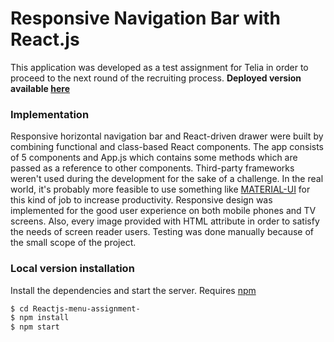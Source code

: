 # Responsive Navigation Bar with React.js
This application was developed as a test assignment for Telia in order to proceed to the next round of the recruiting process. **Deployed version available [here](https://dizotoff.github.io/Reactjs-menu-assignment-/index.html)**
### Implementation 
Responsive horizontal navigation bar and React-driven drawer were built by combining functional and class-based React components. The app consists of 5 components and App.js which contains some methods which are passed as a reference to other components. Third-party frameworks weren't used during the development for the sake of a challenge. In the real world, it's probably more feasible to use something like [MATERIAL-UI](https://material-ui.com) for this kind of job to increase productivity. Responsive design was implemented for the good user experience on both mobile phones and TV screens. Also, every image provided with HTML <alt> attribute in order to satisfy the needs of screen reader users. Testing was done manually because of the small scope of the project. 
### Local version installation 
Install the dependencies and start the server. Requires [npm](https://www.npmjs.com/)
```sh
$ cd Reactjs-menu-assignment-
$ npm install 
$ npm start
```


